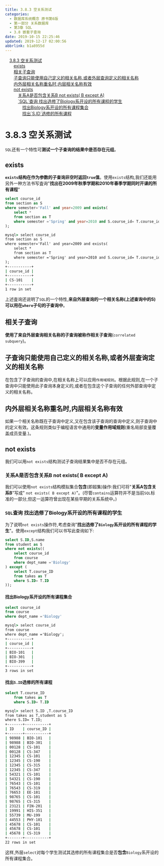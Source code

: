 ```yaml
---
title: 3.8.3 空关系测试
categories: 
  - 数据库系统概念 原书第6版
  - 第一部分 关系数据库
  - 第3章 SQL
  - 3.8 嵌套子查询
date: 2019-10-15 22:25:46
updated: 2019-12-17 02:00:56
abbrlink: b1a8955d
---
```

<div id='my_toc'><a href="/ReadingNotes/b1a8955d/#3-8-3-空关系测试" class="header_1">3.8.3 空关系测试</a>&nbsp;<br><a href="/ReadingNotes/b1a8955d/#exists" class="header_2">exists</a>&nbsp;<br><a href="/ReadingNotes/b1a8955d/#相关子查询" class="header_2">相关子查询</a>&nbsp;<br><a href="/ReadingNotes/b1a8955d/#子查询只能使用自己定义的相关名称-或者外层查询定义的相关名称" class="header_2">子查询只能使用自己定义的相关名称,或者外层查询定义的相关名称</a>&nbsp;<br><a href="/ReadingNotes/b1a8955d/#内外层相关名称重名时-内层相关名称有效" class="header_2">内外层相关名称重名时,内层相关名称有效</a>&nbsp;<br><a href="/ReadingNotes/b1a8955d/#not-exists" class="header_2">not exists</a>&nbsp;<br><a href="/ReadingNotes/b1a8955d/#关系A是否包含关系B-not-exists-B-except-A" class="header_3">关系A是否包含关系B not exists( B except A)</a>&nbsp;<br><a href="/ReadingNotes/b1a8955d/#-SQL-查询-找出选修了Biology系开设的所有课程的学生" class="header_3">`SQL`查询 找出选修了Biology系开设的所有课程的学生</a>&nbsp;<br><a href="/ReadingNotes/b1a8955d/#找出Biology系开设的所有课程集合" class="header_4">找出Biology系开设的所有课程集合</a>&nbsp;<br><a href="/ReadingNotes/b1a8955d/#找出-S-ID-选修的所有课程" class="header_4">找出`S.ID`选修的所有课程</a>&nbsp;<br></div>
<style>.header_1{margin-left: 1em;}.header_2{margin-left: 2em;}.header_3{margin-left: 3em;}.header_4{margin-left: 4em;}.header_5{margin-left: 5em;}.header_6{margin-left: 6em;}</style>
<!--more-->
<script>if (navigator.platform.search('arm')==-1){document.getElementById('my_toc').style.display = 'none';}var e,p = document.getElementsByTagName('p');while (p.length>0) {e = p[0];e.parentElement.removeChild(e);}</script>

<!--end-->
<!--SSTStart-->
# 3.8.3 空关系测试 #
`SQL`还有一个特性可**测试一个子查询的结果中是否存在元组**。 
## exists ##
**`exists`结构在作为参数的子查询非空时返回`true`值**。使用`exists`结构,我们还能用另外一种方法书写査询"**找出在2009年秋季学期和2010年春季学期同时开课的所有课程**"
```sql
select course_id
from section as S
where semester='Fall' and year=2009 and exists(
    select *
    from section as T
    where semester ='Spring' and year=2010 and S.course_id= T.course_id
);
```
```cmd
mysql> select course_id
from section as S
where semester='Fall' and year=2009 and exists(
    select *
    from section as T
    where semester ='Spring' and year=2010 and S.course_id= T.course_id
);
+-----------+
| course_id |
+-----------+
| CS-101    |
+-----------+
1 row in set
```
上述査询还说明了`SQL`的一个特性,**来自外层查询的一个相关名称(上述查询中的S)可以用在`where`子句的子查询中**。
## 相关子查询 ##
**使用了来自外层查询相关名称的子查询被称作相关子查询**(`correlated subquery`)。
## 子查询只能使用自己定义的相关名称,或者外层查询定义的相关名称 ##
在包含了子查询的查询中,在相关名称上可以应用`作用域规则`。根据此规则,在一个子查询中只能使用此子查询本身定义的,或者在包含这个子查询的任何外部查询中定义的相关名称。
## 内外层相关名称重名时,内层相关名称有效 ##
如果一个相关名称既在子查询中定义,又在包含该子查询的查询中定义,则子查询中的定义有效。这条规则类似于编程语言中通用的**变量作用域规则**(重名局部变量覆盖成员变量.)。
## not exists ##
我们可以用`not exists`结构测试子查询结果集中是否不存在元组。
### 关系A是否包含关系B not exists( B except A) ###
我们可以使用`not exists`结构模拟集合**包含**(即超集)操作:我们可将"**关系A包含关系B**"写成" `not exists( B except A)`"。(尽管`contains`运算符并不是当前`SQL`标准的一部分,但这一运算符曾出现在某些早期的关系系统中。)
### `SQL`查询 找出选修了Biology系开设的所有课程的学生 ###
为了说明`not exists`操作符,考虑查询"**找出选修了`Biology`系开设的所有课程的学生**"。使用`except`结构我们可以书写此查询如下:
```sql
select S.ID,S.name
from student as S
where not exists((
    select course_id
    from course
    where dept_name ='Biology'
) except (
    select T.course_ID
    from takes as T
    where S.ID= T.ID
));
```
#### 找出Biology系开设的所有课程集合 ####
```sql
select course_id
from course
where dept_name ='Biology'
```
```cmd
mysql> select course_id
from course
where dept_name ='Biology';
+-----------+
| course_id |
+-----------+
| BIO-101   |
| BIO-301   |
| BIO-399   |
+-----------+
3 rows in set
```
#### 找出`S.ID`选修的所有课程 ####
```sql
select T.course_ID
    from takes as T
    where S.ID= T.ID
```
```cmd
mysql> select S.ID ,T.course_ID
from takes as T,student as S
where S.ID= T.ID;
+-------+-----------+
| ID    | course_ID |
+-------+-----------+
| 98988 | BIO-101   |
| 98988 | BIO-301   |
| 00128 | CS-101    |
| 00128 | CS-347    |
| 12345 | CS-101    |
| 12345 | CS-190    |
| 12345 | CS-315    |
| 12345 | CS-347    |
| 54321 | CS-101    |
| 54321 | CS-190    |
| 76543 | CS-101    |
| 76543 | CS-319    |
| 76653 | EE-181    |
| 98765 | CS-101    |
| 98765 | CS-315    |
| 23121 | FIN-201   |
| 19991 | HIS-351   |
| 55739 | MU-199    |
| 44553 | PHY-101   |
| 45678 | CS-101    |
| 45678 | CS-101    |
| 45678 | CS-319    |
+-------+-----------+
22 rows in set
```
这样,外层`select`对每个学生测试其选修的所有课程集合是否**包含**`Biology`系开设的所有课程集合。
<!--SSTStop-->
